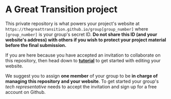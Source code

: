 # A Great Transition project

This private repository is what powers your project's website at `https://thegreattransition.github.io/group[group_number]` where `[group_number]` is your group's secret ID. **Do not share this ID (and your website's address) with others if you wish to protect your project material before the final submission.**

If you are here because you have accepted an invitation to collaborate on this repository, then head down to **[tutorial](tutorial.md)** to get started with editing your website.

We suggest you to assign **one member** of your group to be **in charge of managing this repository and your website**. To get started your group's _tech representative_ needs to accept the invitation and sign up for a free account on Github.

